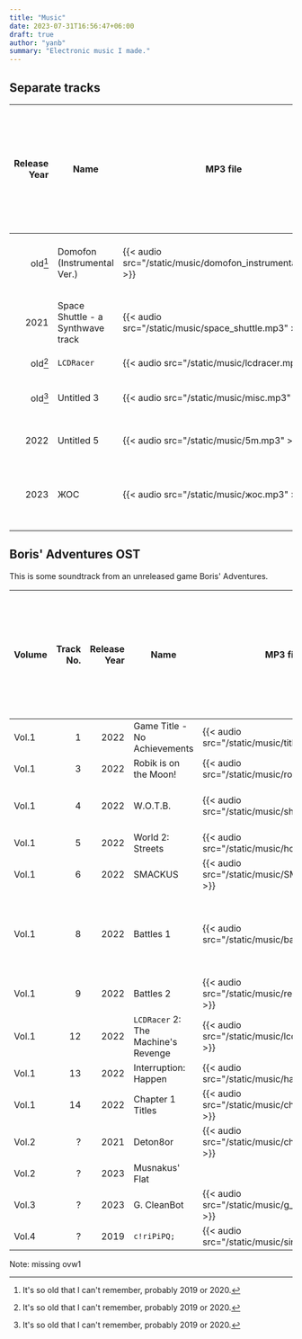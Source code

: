 ```yaml
---
title: "Music"
date: 2023-07-31T16:56:47+06:00
draft: true
author: "yanb"
summary: "Electronic music I made."
---
```


## Separate tracks

| Release Year | Name | MP3 file | Rating {{< tooltip desc="Rating is a subjectively chosen integer: I prefer tracks with higher rating more." >}} | Comment |
| ------------:| ---- | -------- | ----------:| ------- |
| old[^1] | Domofon (Instrumental Ver.) | {{< audio src="/static/music/domofon_instrumental.mp3" >}} | 400 | This was planned to be a video clip. |
| 2021 | Space Shuttle - a Synthwave track | {{< audio src="/static/music/space_shuttle.mp3" >}} | 393 | This track differs from others in style. |
| old[^1] | `LCDRacer` | {{< audio src="/static/music/lcdracer.mp3" >}} | 355 | `C:> ‎ - @ ‎ ? * ‎ ‎ #` |
| old[^1] | Untitled 3 | {{< audio src="/static/music/misc.mp3" >}} | 297 | First non-[LMMS](https://lmms.io/) music project |
| 2022 | Untitled 5 | {{< audio src="/static/music/5m.mp3" >}} | 201 | \\(\frac 5 4\\) time test |
| 2023 | ЖОС | {{< audio src="/static/music/жос.mp3" >}} | 339 | This track also differs from others in style. |

[^1]: It's so old that I can't remember, probably 2019 or 2020. 

## Boris' Adventures OST
This is some soundtrack from an unreleased game Boris' Adventures.

| Volume | Track No. | Release Year | Name | MP3 file | Rating {{< tooltip desc="Rating is a subjectively chosen integer: I prefer tracks with higher rating more." >}} | Comment |
| ------ | ---------:| ------------:| ---- | -------- | ----------:| ------- |
| Vol.1 | 1 | 2022 | Game Title - No Achievements | {{< audio src="/static/music/title.mp3" >}} | 288 | |
| Vol.1 | 3 | 2022 | Robik is on the Moon! | {{< audio src="/static/music/robik.mp3" >}} | 343 | |
| Vol.1 | 4 | 2022 | W.O.T.B. | {{< audio src="/static/music/shitbus.mp3" >}} | -1 | Don't recommend listening at all. |
| Vol.1 | 5 | 2022 | World 2: Streets | {{< audio src="/static/music/house.mp3" >}} | 320 | |
| Vol.1 | 6 | 2022 | SMACKUS | {{< audio src="/static/music/SMACKUS.mp3" >}} | 333 | SMACKUS! |
| Vol.1 | 8 | 2022 | Battles 1 | {{< audio src="/static/music/battler.mp3" >}} | 265 | Battles 1 and 2 don't seem to fit into the game's overall theme... |
| Vol.1 | 9 | 2022 | Battles 2 | {{< audio src="/static/music/realbattle.mp3" >}} | 272 | |
| Vol.1 | 12 | 2022 | `LCDRacer` 2: The Machine's Revenge | {{< audio src="/static/music/lcdracist_n.mp3" >}} | 380 | |
| Vol.1 | 13 | 2022 | Interruption: Happen | {{< audio src="/static/music/hapen.mp3" >}} | 342 | |
| Vol.1 | 14 | 2022 | Chapter 1 Titles | {{< audio src="/static/music/chapter1end.mp3" >}} | 301 | |
| Vol.2 | ? | 2021 | Deton8or | {{< audio src="/static/music/chapter1end.mp3" >}} | 317 | |
| Vol.2 | ? | 2023 | Musnakus' Flat | | 250 | |
| Vol.3 | ? | 2023 | G. CleanBot | {{< audio src="/static/music/g_cleanbot.mp3" >}} | 348 | |
| Vol.4 | ? | 2019 | `c!riPiPQ;` | {{< audio src="/static/music/siripipq.mp3" >}} | 355 | |

Note: missing ovw1